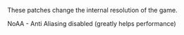 These patches change the internal resolution of the game.

NoAA - Anti Aliasing disabled (greatly helps performance)